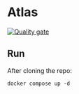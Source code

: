 # Atlas

[![Quality gate](https://sonarcloud.io/api/project_badges/quality_gate?project=lucaserafin_Atlas)](https://sonarcloud.io/summary/new_code?id=lucaserafin_Atlas)

## Run

After cloning the repo:

```
docker compose up -d
```
